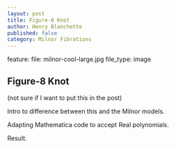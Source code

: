 ```yaml
---
layout: post
title: Figure-8 Knot
author: Henry Blanchette
published: false
category: Milnor Fibrations
---
```

feature:
  file: milnor-cool-large.jpg
  file_type: image

## Figure-8 Knot

(not sure if I want to put this in the post)

Intro to difference between this and the Milnor models.

Adapting Mathematica code to accept Real polynomials.

Result.